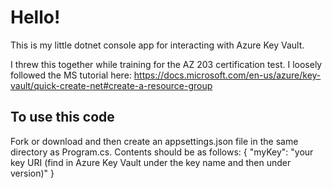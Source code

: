 # Hello!
This is my little dotnet console app for interacting with Azure Key Vault.

I threw this together while training for the AZ 203 certification test. I loosely followed the MS tutorial here: https://docs.microsoft.com/en-us/azure/key-vault/quick-create-net#create-a-resource-group

## To use this code
Fork or download and then create an appsettings.json file in the same directory as Program.cs.
Contents should be as follows:
{
    "myKey": "your key URI (find in Azure Key Vault under the key name and then under version)"
}
